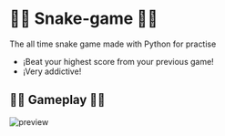 # 🐍🐍 Snake-game 🐍🐍
The all time snake game made with Python for practise

* ¡Beat your highest score from your previous game!
* ¡Very addictive!

## 🐍🐍 Gameplay 🐍🐍
![preview](https://github.com/damianstetson17/Snake-game/blob/master/snake_preview.png)
